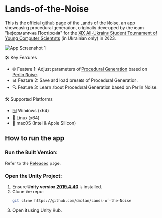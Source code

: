 # Lands-of-the-Noise

This is the official github page of the Lands of the Noise, an app showcasing procedural generation, originally developed by the team "Інформатична Постіронія" for the [XIX All-Ukraine Student Tournament of Young Computer Scientists](https://sites.google.com/view/informaticaturnir/%D1%83%D1%80%D0%BE%D1%87%D0%B8%D1%81%D1%82%D0%B5-%D0%B7%D0%B0%D0%BA%D1%80%D0%B8%D1%82%D1%82%D1%8F-xx-%D0%B2%D1%81%D0%B5%D1%83%D0%BA%D1%80%D0%B0%D1%97%D0%BD%D1%81%D1%8C%D0%BA%D0%BE%D0%B3%D0%BE-%D1%83%D1%87%D0%BD%D1%96%D0%B2%D1%81%D1%8C%D0%BA%D0%BE%D0%B3%D0%BE-%D1%82%D1%83%D1%80%D0%BD%D1%96%D1%80%D1%83-%D1%8E%D0%BD%D0%B8%D1%85-%D1%96%D0%BD%D1%84%D0%BE%D1%80%D0%BC%D0%B0%D1%82%D0%B8%D0%BA?authuser=0) (in Ukrainian only) in 2023.

![App Screenshot 1](Assets\Pictures\README\pic1.png)

🛠 Key Features
- 🌐 Feature 1: Adjust parameters of [Procedural Generation](https://en.wikipedia.org/wiki/Procedural_generation) based on [Perlin Noise](https://en.wikipedia.org/wiki/Perlin_noise).
- 📊 Feature 2: Save and load presets of Procedural Generation.
- 🔍 Feature 3: Learn about Procedural Generation based on Perlin Noise.

🛠 Supported Platforms
- 🪟 Windows (x64)
- 🐧 Linux (x64)
- 🍏 macOS (Intel & Apple Silicon)

## How to run the app
### Run the Built Version:
Refer to the [Releases](https://github.com/dmolan/Lands-of-the-Noise/releases) page.

### Open the Unity Project:
1. Ensure **Unity version [2019.4.40](https://unity.com/releases/editor/whats-new/2019.4.40)** is installed.
2. Clone the repo:
   ```bash
   git clone https://github.com/dmolan/Lands-of-the-Noise
   ```
3. Open it using Unity Hub.